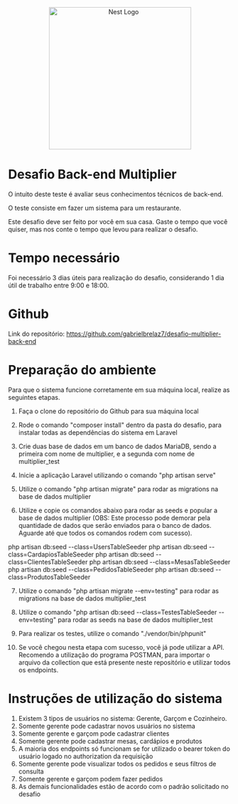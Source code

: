 
<p align="center">
  <img src="https://multiplier.com.br/assets/multiplier.svg" width="320" alt="Nest Logo" />
</p>


# Desafio Back-end Multiplier

O intuito deste teste é avaliar seus conhecimentos técnicos de back-end.

O teste consiste em fazer um sistema para um restaurante.

Este desafio deve ser feito por você em sua casa. Gaste o tempo que você quiser, mas nos conte o tempo que levou para realizar o desafio.

# Tempo necessário

Foi necessário 3 dias úteis para realização do desafio, considerando 1 dia útil de trabalho entre 9:00 e 18:00.

# Github

Link do repositório: 
https://github.com/gabrielbrelaz7/desafio-multiplier-back-end

# Preparação do ambiente

Para que o sistema funcione corretamente em sua máquina local, realize as seguintes etapas.

1. Faça o clone do repositório do Github para sua máquina local

2. Rode o comando "composer install" dentro da pasta do desafio, para instalar todas as dependências do sistema em Laravel

3. Crie duas base de dados em um banco de dados MariaDB, sendo a primeira com nome de multiplier, e a segunda com nome de multiplier_test
4. Inicie a aplicação Laravel utilizando o comando "php artisan serve"

5. Utilize o comando "php artisan migrate" para rodar as migrations na base de dados multiplier

6. Utilize e copie os comandos abaixo para rodar as seeds e popular a base de dados multiplier (OBS: Este processo pode demorar pela quantidade de dados que serão enviados para o banco de dados. Aguarde até que todos os comandos rodem com sucesso).

 php artisan db:seed --class=UsersTableSeeder
 php artisan db:seed --class=CardapiosTableSeeder 
 php artisan db:seed --class=ClientesTableSeeder 
 php artisan db:seed --class=MesasTableSeeder 
 php artisan db:seed --class=PedidosTableSeeder 
 php artisan db:seed --class=ProdutosTableSeeder 

7. Utilize o comando "php artisan migrate --env=testing" para rodar as migrations na base de dados multiplier_test

8. Utilize o comando "php artisan db:seed --class=TestesTableSeeder --env=testing" para rodar as seeds na base de dados multiplier_test  

9. Para realizar os testes, utilize o comando "./vendor/bin/phpunit"

10. Se você chegou nesta etapa com sucesso, você já pode utilizar a API. Recomendo a utilização do programa POSTMAN, para importar o arquivo da collection que está presente neste repositório e utilizar todos os endpoints.


# Instruções de utilização do sistema

1. Existem 3 tipos de usuários no sistema: Gerente, Garçom e Cozinheiro. 
2. Somente gerente pode cadastrar novos usuários no sistema
3. Somente gerente e garçom pode cadastrar clientes
4. Somente gerente pode cadastrar mesas, cardápios e produtos
5. A maioria dos endpoints só funcionam se for utilizado o bearer token do usuário logado no authorization da requisição
6. Somente gerente pode visualizar todos os pedidos e seus filtros de consulta
7. Somente gerente e garçom podem fazer pedidos
8. As demais funcionalidades estão de acordo com o padrão solicitado no desafio



